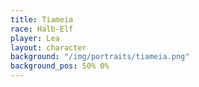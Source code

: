```yaml
---
title: Tiameia
race: Halb-Elf
player: Lea
layout: character
background: "/img/portraits/tiameia.png"
background_pos: 50% 0%
---
```

